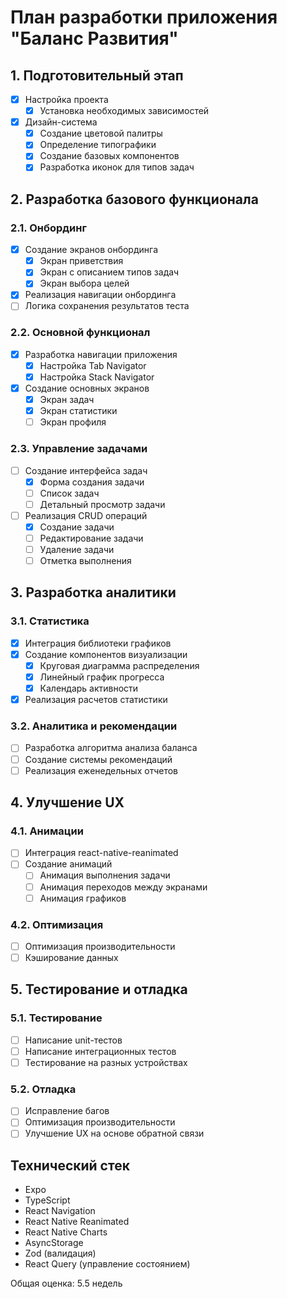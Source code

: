 # План разработки приложения "Баланс Развития"

## 1. Подготовительный этап
- [x] Настройка проекта
  - [x] Установка необходимых зависимостей

- [x] Дизайн-система
  - [x] Создание цветовой палитры
  - [x] Определение типографики
  - [x] Создание базовых компонентов
  - [x] Разработка иконок для типов задач

## 2. Разработка базового функционала

### 2.1. Онбординг
- [x] Создание экранов онбординга
  - [x] Экран приветствия
  - [x] Экран с описанием типов задач
  - [x] Экран выбора целей
- [x] Реализация навигации онбординга
- [ ] Логика сохранения результатов теста

### 2.2. Основной функционал
- [x] Разработка навигации приложения
  - [x] Настройка Tab Navigator
  - [x] Настройка Stack Navigator
- [x] Создание основных экранов
  - [x] Экран задач
  - [x] Экран статистики
  - [ ] Экран профиля

### 2.3. Управление задачами
- [ ] Создание интерфейса задач
  - [x] Форма создания задачи
  - [ ] Список задач
  - [ ] Детальный просмотр задачи
- [ ] Реализация CRUD операций
  - [x] Создание задачи
  - [ ] Редактирование задачи
  - [ ] Удаление задачи
  - [ ] Отметка выполнения

## 3. Разработка аналитики

### 3.1. Статистика
- [x] Интеграция библиотеки графиков
- [x] Создание компонентов визуализации
  - [x] Круговая диаграмма распределения
  - [x] Линейный график прогресса
  - [x] Календарь активности
- [x] Реализация расчетов статистики

### 3.2. Аналитика и рекомендации
- [ ] Разработка алгоритма анализа баланса
- [ ] Создание системы рекомендаций
- [ ] Реализация еженедельных отчетов

## 4. Улучшение UX

### 4.1. Анимации
- [ ] Интеграция react-native-reanimated
- [ ] Создание анимаций
  - [ ] Анимация выполнения задачи
  - [ ] Анимация переходов между экранами
  - [ ] Анимация графиков

### 4.2. Оптимизация
- [ ] Оптимизация производительности
- [ ] Кэширование данных

## 5. Тестирование и отладка

### 5.1. Тестирование
- [ ] Написание unit-тестов
- [ ] Написание интеграционных тестов
- [ ] Тестирование на разных устройствах

### 5.2. Отладка
- [ ] Исправление багов
- [ ] Оптимизация производительности
- [ ] Улучшение UX на основе обратной связи

## Технический стек
- Expo
- TypeScript
- React Navigation
- React Native Reanimated
- React Native Charts
- AsyncStorage
- Zod (валидация)
- React Query (управление состоянием)

Общая оценка: 5.5 недель 